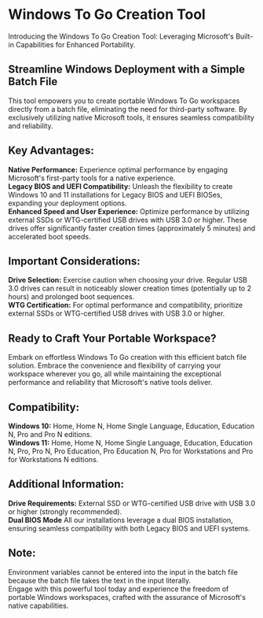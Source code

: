 # Windows To Go Creation Tool
Introducing the Windows To Go Creation Tool: Leveraging Microsoft's Built-in Capabilities for Enhanced Portability.

## Streamline Windows Deployment with a Simple Batch File
This tool empowers you to create portable Windows To Go workspaces directly from a batch file, eliminating the need for third-party software. By exclusively utilizing native Microsoft tools, it ensures seamless compatibility and reliability.  

## Key Advantages:
**Native Performance:** Experience optimal performance by engaging Microsoft's first-party tools for a native experience.  
**Legacy BIOS and UEFI Compatibility:** Unleash the flexibility to create Windows 10 and 11 installations for Legacy BIOS and UEFI BIOSes, expanding your deployment options.  
**Enhanced Speed and User Experience:** Optimize performance by utilizing external SSDs or WTG-certified USB drives with USB 3.0 or higher. These drives offer significantly faster creation times (approximately 5 minutes) and accelerated boot speeds.  

## Important Considerations:
**Drive Selection:** Exercise caution when choosing your drive. Regular USB 3.0 drives can result in noticeably slower creation times (potentially up to 2 hours) and prolonged boot sequences.   
**WTG Certification:** For optimal performance and compatibility, prioritize external SSDs or WTG-certified USB drives with USB 3.0 or higher.  

## Ready to Craft Your Portable Workspace? 
Embark on effortless Windows To Go creation with this efficient batch file solution. Embrace the convenience and flexibility of carrying your workspace wherever you go, all while maintaining the exceptional performance and reliability that Microsoft's native tools deliver.  

## Compatibility: 
**Windows 10:** Home, Home N, Home Single Language, Education, Education N, Pro and Pro N editions.  
**Windows 11:** Home, Home N, Home Single Language, Education, Education N, Pro, Pro N, Pro Education, Pro Education N, Pro for Workstations and Pro for Workstations N editions.   

## Additional Information: 
**Drive Requirements:** External SSD or WTG-certified USB drive with USB 3.0 or higher (strongly recommended).  
**Dual BIOS Mode** All our installations leverage a dual BIOS installation, ensuring seamless compatibility with both Legacy BIOS and UEFI systems. 

## Note:
Environment variables cannot be entered into the input in the batch file because the batch file takes the text in the input literally.  
Engage with this powerful tool today and experience the freedom of portable Windows workspaces, crafted with the assurance of Microsoft's native capabilities.
